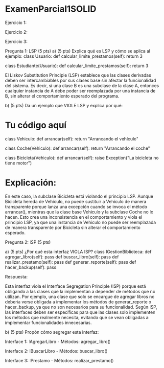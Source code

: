 # ExamenParcial1SOLID
Ejercicio 1: 



Ejercicio 2: 


Ejercicio 3:



Pregunta 1: LSP (5 pts)
a) (5 pts) Explica qué es LSP y cómo se aplica al ejemplo:
class Usuario:
    def calcular_limite_prestamos(self):
        return 3

class Estudiante(Usuario):
    def calcular_limite_prestamos(self):
        return 3

El Liskov Substitution Principle (LSP) establece que las clases derivadas deben ser intercambiables por sus clases base sin afectar la funcionalidad del sistema. Es decir, si una clase B es una subclase de la clase A, entonces cualquier instancia de A debe poder ser reemplazada por una instancia de B, sin alterar el comportamiento esperado del programa.

b) (5 pts) Da un ejemplo que VIOLE LSP y explica por qué:
# Tu código aquí
class Vehiculo:
    def arrancar(self):
        return "Arrancando el vehículo"

class Coche(Vehiculo):
    def arrancar(self):
        return "Arrancando el coche"

class Bicicleta(Vehiculo):
    def arrancar(self):
        raise Exception("La bicicleta no tiene motor")




# Explicación:

En este caso, la subclase Bicicleta está violando el principio LSP. Aunque Bicicleta hereda de Vehiculo, no puede sustituir a Vehiculo de manera transparente porque lanza una excepción cuando se invoca el método arrancar(), mientras que la clase base Vehiculo y la subclase Coche no lo hacen. Esto crea una inconsistencia en el comportamiento y viola el principio LSP, ya que una instancia de Vehiculo no puede ser reemplazada de manera transparente por Bicicleta sin alterar el comportamiento esperado.

Pregunta 2: ISP (5 pts)

a) (5 pts) ¿Por qué esta interfaz VIOLA ISP?
class IGestionBiblioteca:
    def agregar_libro(self): pass
    def buscar_libro(self): pass
    def realizar_prestamo(self): pass
    def generar_reporte(self): pass
    def hacer_backup(self): pass

Respuesta:

Esta interfaz viola el Interface Segregation Principle (ISP) porque está obligando a las clases que la implementan a depender de métodos que no utilizan. Por ejemplo, una clase que solo se encargue de agregar libros no debería verse obligada a implementar los métodos de generar_reporte o hacer_backup, ya que no son necesarios para su funcionalidad. Según ISP, las interfaces deben ser específicas para que las clases solo implementen los métodos que realmente necesita, evitando que se vean obligadas a implementar funcionalidades innecesarias.


b) (5 pts) Propón cómo segregar esta interfaz:


Interface 1: IAgregarLibro  -   Métodos: agregar_libro()

Interface 2: IBuscarLibro  -  Métodos: buscar_libro()

Interface 3: IPrestamo     -  Métodos: realizar_prestamo()

